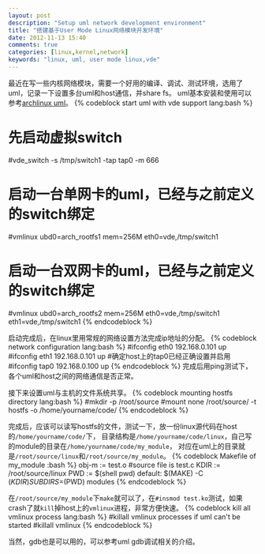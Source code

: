 ```yaml
---
layout: post
description: "Setup uml network development environment"
title: "搭建基于User Mode Linux网络模块开发环境"
date: 2012-11-13 15:40
comments: true
categories: [linux,kernel,network]
keywords: "linux, uml, user mode linux,vde"
---
```

最近在写一些内核网络模块，需要一个好用的编译、调试、测试环境，选用了uml，记录一下设置多台uml和host通信，并share fs。
uml基本安装和使用可以参考[archlinux uml](https://wiki.archlinux.org/index.php/User-mode_Linux#Setup_by_rootfs_.2B_tap)。
{% codeblock start uml with vde support lang:bash %}
# 先启动虚拟switch
#vde_switch -s /tmp/switch1 -tap tap0 -m 666
# 启动一台单网卡的uml，已经与之前定义的switch绑定
#vmlinux ubd0=arch_rootfs1  mem=256M eth0=vde,/tmp/switch1
# 启动一台双网卡的uml，已经与之前定义的switch绑定
#vmlinux ubd0=arch_rootfs2  mem=256M eth0=vde,/tmp/switch1 eth1=vde,/tmp/switch1
{% endcodeblock %}

<!-- more -->

启动完成后，在linux里用常规的网络设置方法完成ip地址的分配。
{% codeblock network configuration lang:bash %}
#ifconfig eth0 192.168.0.101 up
#ifconfig eth1 192.168.0.101 up
#确定host上的tap0已经正确设置并启用
#ifconfig tap0 192.168.0.100 up
{% endcodeblock %}
完成后用ping测试下，各个uml和host之间的网络通信是否正常。

接下来设置uml与主机的文件系统共享。
{% codeblock mounting hostfs directory lang:bash %}
#mkdir -p /root/source
#mount none /root/source/ -t hostfs -o /home/yourname/code/
{% endcodeblock %}

完成后，应该可以读写hostfs的文件，测试一下，放一份linux源代码在host的`/home/yourname/code/`下，
目录结构是`/home/yourname/code/linux`，自己写的module的目录在`/home/yourname/code/my_module`，
对应在uml上的目录就是`/root/source/linux`和`/root/source/my_module`。
{% codeblock Makefile of my_module :bash %}
obj-m := test.o #source file is test.c
KDIR := /root/source/linux
PWD := $(shell pwd)
default:
        $(MAKE) -C $(KDIR) SUBDIRS=$(PWD) modules
{% endcodeblock %}

在`/root/source/my_module`下`make`就可以了，在`#insmod test.ko`测试，如果crash了就`kill`掉host上的`vmlinux`进程，非常方便快速。
{% codeblock kill all vmlinux process lang:bash %}
#killall vmlinux processes if uml can't be started
#killall vmlinux
{% endcodeblock %}

当然，gdb也是可以用的，可以参考uml gdb调试相关的介绍。




